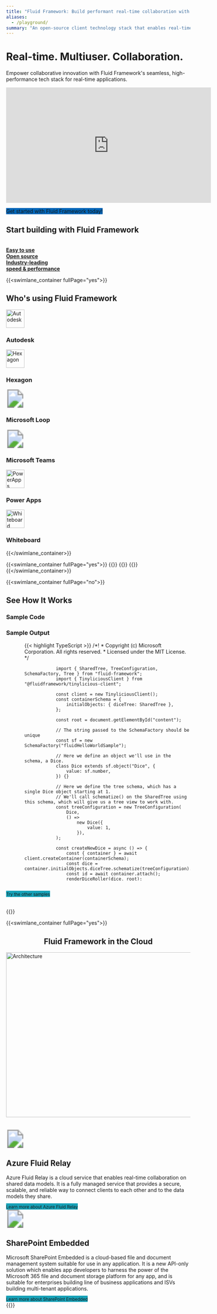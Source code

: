 ```yaml
---
title: "Fluid Framework: Build performant real-time collaboration with ease"
aliases:
  - /playground/
summary: "An open-source client technology stack that enables real-time collaboration, provides developers with easy-to-understand data structures automatically keeps in sync between clients"
---
```


<div class="jumbotron text-center">
  <h1 class="display-4"><strong>Real-time. Multiuser. Collaboration.</strong></h1>
  <p class="lead">Empower collaborative innovation with Fluid Framework's seamless, high-performance tech stack for real-time applications.</p>
  <p><iframe width="560" height="315" src="https://www.youtube.com/embed/1okQVFqlMxU?si=BlpSaIHaWY47_OFe" title="YouTube video player" frameborder="0" allow="accelerometer; autoplay; clipboard-write; encrypted-media; gyroscope; picture-in-picture; web-share" allowfullscreen></iframe></p>
  <p><a class="cta link-button get-started" style="background-color: #0066b8 !important; text-decoration: none;" href="/docs/start/quick-start/">Get started with Fluid Framework today!</a></p>
</div>

<div class="value-props">
    <h2><strong>Start building with Fluid Framework</strong></h2><br/>
    <div class="container">
        <div class="row">
            <div class="col-sm-4 col-xs-6">
                <a class="value-prop" id="home-value-prop-easy-to-use-link" href="#easy-to-use">
                    <div class="value-prop-icon easy-to-use"></div>
                    <b>Easy to use</b>
                </a>
            </div>
            <div class="col-sm-4 col-xs-6">
                <a class="value-prop" id="home-value-prop-open-source-link" href="#open-source">
                    <div class="value-prop-icon open-source"></div>
                    <b>Open source</b>
                </a>
            </div>
            <div class="col-sm-4 col-xs-6">
                <a class="value-prop" id="home-value-prop-open-source-link" href="#perf">
                    <div class="value-prop-icon better-perf"></div>
                    <b>Industry-leading</br>speed & performance</b>
                </a>
            </div>
        </div>
    </div>
</div>

{{<swimlane_container fullPage="yes">}}
<div class="swimlane customers">
    <div class="row text-center">
        <h2><strong>Who's using Fluid Framework</strong></h2>
    </div>
    <div class="row customers-list text-center">
        <div class="col-xs-6 col-sm-3 col-md-2">
            <div class="row">
                <img height="50" width="50" alt="Autodesk" src="images/Autodesk_logo.png">
            </div>
            <div class="row">
                <h3>Autodesk</h3>
            </div>
        </div>
        <div class="col-xs-6 col-sm-3 col-md-2">
            <div class="row">
                <img height="50" width="50" alt="Hexagon" src="images/Hexagon_logo.png">
            </div>
            <div class="row">
                <h3>Hexagon</h3>
            </div>
        </div>
        <div class="col-xs-6 col-sm-3 col-md-2">
            <div class="row">
                <svg width="50" height="50"><image xlink:href="images/Loop_logo.svg" width="50" height="50"></svg>
            </div>
            <div class="row">
                <h3>Microsoft Loop</h3>
            </div>
        </div>
        <div class="col-xs-6 col-sm-3 col-md-2">
            <div class="row">
                <svg width="50" height="50"><image xlink:href="images/Teams_logo.svg" width="50" height="50"></svg>
            </div>
            <div class="row">
                <h3>Microsoft Teams</h3>
            </div>
        </div>
        <div class="col-xs-6 col-sm-3 col-md-2">
            <div class="row">
                <img height="50" width="50" alt="PowerApps" src="images/PowerApps_logo.png">
            </div>
            <div class="row">
                <h3>Power Apps</h3>
            </div>
        </div>
        <div class="col-xs-6 col-sm-3 col-md-2">
            <div class="row">
                <img height="50" width="50" alt="Whiteboard" src="images/Whiteboard_logo.png">
            </div>
            <div class="row">
                <h3>Whiteboard</h3>
            </div>
        </div>
    </div>
</div>

{{</swimlane_container>}}

{{<swimlane_container fullPage="yes">}}
    {{<swimlane
        id="easy-to-use"
        title="Easy to use"
        subTitle="Transform your collaborative experience with our developer friendly framework - where simplicity meets powerful functionality effortlessly. The framework provides usability that drives innovation within Microsoft and across the industry by dramatically lowering the difficulty and cost of building innovative, collaborative software."
        img="/images/E1C1.svg"
        imgAlt="easy to use image"
      >}}
    {{<swimlane
        id="open-source"
        title="Open source"
        subTitle="We believe that an <strong>open, inclusive, and respectful </strong>community will help shape a better future for this project. That's why Fluid Framework is made available for <strong>FREE</strong> as an <strong>Open Source project</strong> under the MIT license."
        img="/images/1F513.svg"
        imgAlt="github logo"
        pos="right"
      >}}
    {{<swimlane
        id="perf"
        title="Industry-leading speed & performance"
        subTitle="Unleash unparalleled speed and performance with our cutting-edge solution for building real-time collaborative applications. Collaborative features are only successful if they are fast, scale to large data and user bases. Fluid offers an approachable programming model that leverages mainstream web technology while delivering best-in-class performance."
        img="/images/1F680.svg"
        imgAlt="speed and performance image"
      >}}
{{</swimlane_container>}}

{{<swimlane_container fullPage="no">}}
<div class="swimlane samplecode">
    <div class="row title">
        <div class="text-center">
            <h2><strong>See How It Works</strong></h2>
        </div>
        <div class="col-md-8 text-center">
            <h3>Sample Code</h3>
        </div>
        <div  class="col-md-4 text-center">
            <h3>Sample Output</h3>
        </div>
        <div class="col-md-8" style="text-left; height:650px; overflow-x: auto; padding-left: 50px;">
                {{< highlight TypeScript >}}
                /*!
                 * Copyright (c) Microsoft Corporation. All rights reserved.
                 * Licensed under the MIT License.
                 */

                import { SharedTree, TreeConfiguration, SchemaFactory, Tree } from "fluid-framework";
                import { TinyliciousClient } from "@fluidframework/tinylicious-client";

                const client = new TinyliciousClient();
                const containerSchema = {
                    initialObjects: { diceTree: SharedTree },
                };

                const root = document.getElementById("content");

                // The string passed to the SchemaFactory should be unique
                const sf = new SchemaFactory("fluidHelloWorldSample");

                // Here we define an object we'll use in the schema, a Dice.
                class Dice extends sf.object("Dice", {
                    value: sf.number,
                }) {}

                // Here we define the tree schema, which has a single Dice object starting at 1.
                // We'll call schematize() on the SharedTree using this schema, which will give us a tree view to work with.
                const treeConfiguration = new TreeConfiguration(
                    Dice,
                    () =>
                        new Dice({
                            value: 1,
                        }),
                );

                const createNewDice = async () => {
                    const { container } = await client.createContainer(containerSchema);
                    const dice = container.initialObjects.diceTree.schematize(treeConfiguration).root;
                    const id = await container.attach();
                    renderDiceRoller(dice, root);
                    return id;
                };

                const loadExistingDice = async (id) => {
                    const { container } = await client.getContainer(id, containerSchema);
                    const dice = container.initialObjects.diceTree.schematize(treeConfiguration).root;
                    renderDiceRoller(dice, root);
                };

                async function start() {
                    if (location.hash) {
                        await loadExistingDice(location.hash.substring(1));
                    } else {
                        const id = await createNewDice();
                        location.hash = id;
                    }
                }

                start().catch((error) => console.error(error));

                // Define the view
                const template = document.createElement("template");

                template.innerHTML = `
                <style>
                    .wrapper { text-align: center }
                    .dice { font-size: 200px }
                    .roll { font-size: 50px;}
                </style>
                <div class="wrapper">
                    <div class="dice"></div>
                    <button class="roll"> Roll </button>
                </div>
                `;

                const renderDiceRoller = (dice, elem) => {
                    elem.appendChild(template.content.cloneNode(true));

                    const rollButton = elem.querySelector(".roll");
                    const diceElem = elem.querySelector(".dice");

                    // Set the value at our dataKey with a random number between 1 and 6.
                    rollButton.onclick = () => {
                        dice.value = Math.floor(Math.random() * 6) + 1;
                    };

                    // Get the current value of the shared data to update the view whenever it changes.
                    const updateDice = () => {
                        const diceValue = dice.value;
                        // Unicode 0x2680-0x2685 are the sides of a dice (⚀⚁⚂⚃⚄⚅)
                        diceElem.textContent = String.fromCodePoint(0x267f + diceValue);
                        diceElem.style.color = `hsl(${diceValue * 60}, 70%, 30%)`;
                    };
                    updateDice();

                    // Use the changed event to trigger the rerender whenever the value changes.
                    Tree.on(dice, "afterChange", updateDice);
                    // Setting "fluidStarted" is just for our test automation
                    window["fluidStarted"] = true;
                };
                {{< / highlight >}}
        </div>
    <div class="col-md-4 text-center" style="padding-right: 50px;">
        {{< fluid_bundle_loader idPrefix="dice-roller"
        bundleName="dice-roller.2021-09-24.js" >}}
    </div>
</div>
<div class="row">
    <div class="col-md-12 text-center">
        <p><br/><a class="cta link-button btn-info get-started" style="background-color: #17a2b8 !important; text-decoration: none;" href="/docs/start/examples/"><small>Try the other samples</small></a><br/><br/></p>
    </div>
</div>
</div>
{{</swimlane_container>}}

{{<swimlane_container fullPage="yes">}}
<div class="swimlane availableServices">
    <div class="container">
        <div class="row">
            <div class="row title" style="text-align: center;">
                <h2><strong>Fluid Framework in the Cloud</strong></h2>
            </div>
            <div class="row diagram text-center">
                <div class="row">
                    <div class="col-md-12">
                        <img height="450" width="850" alt="Architecture" src="images/FF Stack.png"><br/><br/><br/>
                    </div>
                </div>
            </div>
            <div class="row availableServices-list">
                <div class="availableServices">
                    <div class="container">
                        <div class="row">
                            <div class="col-md-6">
                                    <div>
                                        <svg width="50" height="50"><image xlink:href="images/azure.svg" width="50" height="50"></svg><br/>
                                        <h2>Azure Fluid Relay</h2>
                                    </div>
                                    <div>
                                        <p>Azure Fluid Relay is a cloud service that enables real-time collaboration on shared data models. It is a fully managed service that provides a secure, scalable, and reliable way to connect clients to each other and to the data models they share.</p>
                                    </div>
                                    <div>
                                        <a class="cta link-button btn-info get-started" style="background-color: #17a2b8 !important; text-decoration: none;" href="https://azure.microsoft.com/en-us/products/fluid-relay/#overview"><small>Learn more about Azure Fluid Relay</small></a>
                                    </div>
                            </div>
                            <div class="col-md-6">
                                    <div>
                                        <svg width="50" height="50"><image xlink:href="images/SharePoint_64x.svg" width="50" height="50"></svg><br/>
                                        <h2>SharePoint Embedded</h2>
                                    </div>
                                    <div>
                                        <p>Microsoft SharePoint Embedded is a cloud-based file and document management system suitable for use in any application. It is a new API-only solution which enables app developers to harness the power of the Microsoft 365 file and document storage platform for any app, and is suitable for enterprises building line of business applications and ISVs building multi-tenant applications.</p>
                                    </div>
                                    <div>
                                        <a class="cta link-button btn-info get-started" style="background-color: #17a2b8 !important; text-decoration: none;" href="https://learn.microsoft.com/en-us/sharepoint/dev/embedded/overview"><small>Learn more about SharePoint Embedded</small></a>
                                    </div>
                                </div>
                        </div>
                    </div>
                </div>
            </div>
        </div>
</div>
{{</swimlane_container>}}

